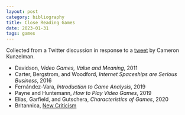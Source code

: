 ```yaml
---
layout: post
category: bibliography
title: Close Reading Games
date: 2023-01-31
tags: games
---
```


Collected from a Twitter discussion in response to a [tweet](https://mobile.twitter.com/ckunzelman/status/1618315219343933440) by Cameron Kunzelman.

* Davidson, *Video Games, Value and Meaning*, 2011
* Carter, Bergstrom, and Woodford, *Internet Spaceships are Serious Business*, 2016
* Fernández-Vara, *Introduction to Game Analysis*, 2019
* Payne and Huntemann, *How to Play Video Games*, 2019
* Elias, Garfield, and Gutschera, *Characteristics of Games*, 2020
* Britannica, [New Criticism](https://www.britannica.com/art/New-Criticism)
